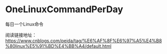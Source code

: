 # OneLinuxCommandPerDay
每日一个Linux命令

阅读链接地址：https://www.cnblogs.com/peida/tag/%E6%AF%8F%E6%97%A5%E4%B8%80linux%E5%91%BD%E4%BB%A4/default.html
